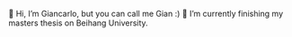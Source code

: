 👋 Hi, I’m Giancarlo, but you can call me Gian :)
🌱 I’m currently finishing my masters thesis on Beihang University.

<!---
Gianca22/Gianca22 is a ✨ special ✨ repository because its `README.md` (this file) appears on your GitHub profile.
You can click the Preview link to take a look at your changes.
--->
